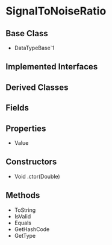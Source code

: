 # SignalToNoiseRatio
## Base Class
- DataTypeBase`1
## Implemented Interfaces
## Derived Classes
## Fields
## Properties
- Value
## Constructors
- Void .ctor(Double)
## Methods
- ToString
- IsValid
- Equals
- GetHashCode
- GetType
